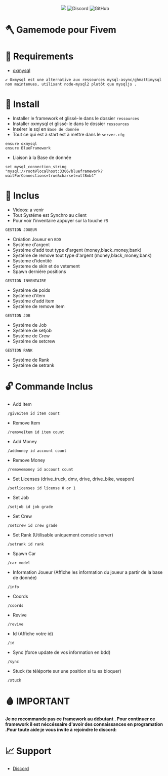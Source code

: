 <p align="center">
<a href="https://hits.seeyoufarm.com"><img src="https://hits.seeyoufarm.com/api/count/incr/badge.svg?url=https%3A%2F%2Fgithub.com%2FAntBlue-Dev%2FBlueFramework-View&count_bg=%2379C83D&title_bg=%23555555&icon=&icon_color=%23E7E7E7&title=hits&edge_flat=false"/></a>
<img alt="Discord" src="https://img.shields.io/discord/1062781300915835031?label=Disocrd&color=%235865f2">

<img alt="GitHub" src="https://img.shields.io/github/license/AntBlue-Dev/BlueFramework-View">

</p>


# 🪓 Gamemode pour Fivem

# 📌 Requirements

- [oxmysql](https://github.com/overextended/oxmysql/)

```
✔️ Oxmysql est une alternative aux ressources mysql-async/ghmattimysql non maintenues, utilisant node-mysql2 plutôt que mysqljs .
```

# 📝 Install

- Installer le framework et glissé-le dans le dossier ```ressources```
- Installer oxmysql et glissé-le dans le dossier ```ressources```
- Insérer le sql en ```Base de donnée```
- Tout ce qui est à start est à mettre dans le ```server.cfg```

```
ensure oxmysql
ensure BlueFramework
```

- Liaison à la Base de donnée

```
set mysql_connection_string "mysql://root@localhost:3306/blueframework?waitForConnections=true&charset=utf8mb4"
```

# 📍 Inclus

  - Videos: a venir
  - Tout Systéme est Synchro au client
  - Pour voir l'inventaire appuyer sur la touche ```f5```
  
 ```GESTION JOUEUR```
 
 - Création Joueur en ```BDD```
 - Systéme d'argent
 - Systéme d'add tout type d'argent (money,black_money,bank)
 - Systéme de remove tout type d'argent (money,black_money,bank)
 - Systeme d'identité
 - Systeme de skin et de vetement
 - Spawn derniére positions


 ```GESTION INVENTAIRE```
 
 - Systéme de poids
 - Systéme d'item
 - Systéme d'add item
 - Systéme de remove item

 ```GESTION JOB```
 
 - Systéme de Job
 - Systéme de setjob
 - Systéme de Crew
 - Systéme de setcrew
 
  ```GESTION RANK```
 
 - Systéme de Rank
 - Systéme de setrank

# 🔓 Commande Inclus
  
  - Add Item
  
  ``` /giveitem id item count```
  
  - Remove Item
 
  ``` /removeItem id item count```
  
  - Add Money

  ``` /addmoney id account count```
  
  - Remove Money
  
  ``` /removemoney id account count```

  - Set Licenses (drive_truck, dmv, drive, drive_bike, weapon)
  
  ``` /setlicenses id license 0 or 1```

  - Set Job

  ``` /setjob id job grade```

  - Set Crew

  ``` /setcrew id crew grade```
  
  - Set Rank (Utilisable uniquement console server)

  ``` /setrank id rank```

  - Spawn Car

  ``` /car model```

  - Information Joueur (Affiche les information du joueur a partir de la base de donnée)

  ``` /info```

  - Coords

  ``` /coords```

  - Revive

  ``` /revive```

  - Id (Affiche votre id)

  ``` /id```

  - Sync (force update de vos information en bdd)

  ``` /sync```

  - Stuck (te téléporte sur une position si tu es bloquer)

  ``` /stuck```

  # 🩸 IMPORTANT
  
 **Je ne recommande pas ce framework au débutant . Pour continuer ce framework il est néccéssaire d'avoir des connaissances en programation .Pour toute aide je vous invite à rejoindre le discord:**
 
  # 📈 Support
  
  - [Discord](https://discord.gg/p49CNewUC9)

